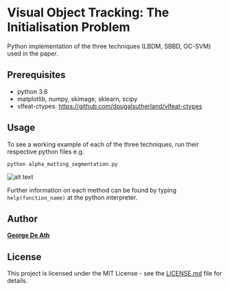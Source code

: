 # Visual Object Tracking: The Initialisation Problem
Python implementation of the three techniques (LBDM, SBBD, OC-SVM) used in the paper.

## Prerequisites
- python 3.6
- matplotlib, numpy, skimage, sklearn, scipy
- vlfeat-ctypes: <https://github.com/dougalsutherland/vlfeat-ctypes>

## Usage
To see a working example of each of the three techniques, run their respective python files e.g.
```
python alpha_matting_segmentation.py
```
![alt text](https://i.imgur.com/nnYSg6t.png)

Further information on each method can be found by typing ```help(function_name)``` at the python interpreter.

## Author
**[George De Ath](https://www.linkedin.com/in/georgedeath/)**

## License
This project is licensed under the MIT License - see the [LICENSE.md](LICENSE) file for details.
